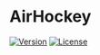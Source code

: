 # AirHockey

[![Version](https://img.shields.io/badge/Version-1.0-brightgreen.svg)](https://github.com/YuriySavchenko/AirHockey)
[![License](https://img.shields.io/badge/License-Apache%202.0-blue.svg)](https://opensource.org/licenses/Apache-2.0)

